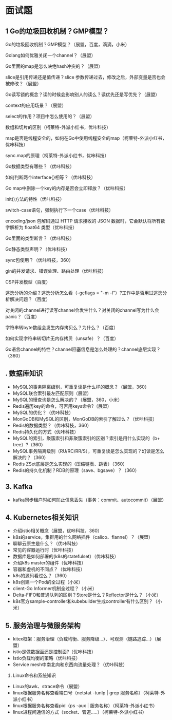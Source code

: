 # 面试题

## 1 Go的垃圾回收机制？GMP模型？

Go的垃圾回收机制？GMP模型？（展盟，百度，滴滴，小米）

Golang如何优雅关闭一个channel？（展盟）

Go里面的map是怎么决绝hash冲突的？（展盟）

slice是引用传递还是值传递？slice 参数传递过去，修改之后，外部变量是否也会被修改？（展盟）

Go读写锁的概念？读的时候会影响别人的读么？读优先还是写优先？（展盟）

context的应用场景？（展盟）

select的作用？项目中怎么使用的？（展盟）

数组和切片的区别（柯莱特-外派小红书，优咔科技）

map是否是线程安全的，如何在Go中使用线程安全的map（柯莱特-外派小红书，优咔科技）

sync.map的原理（柯莱特-外派小红书，优咔科技）

Go数据类型有哪些？（优咔科技）

如何判断两个interface{}相等？（优咔科技）

Go map中删除一个key的内存是否会立即释放？（优咔科技）

init()方法的特性（优咔科技）

switch-case语句，强制执行下一个case（优咔科技）

encoding/json 包解码通过 HTTP 请求接收的 JSON 数据时，它会默认将所有数字解析为 float64 类型（优咔科技）

Go里面的类型断言？（优咔科技）

Go静态类型声明？（优咔科技）

sync包使用？（优咔科技，360）

gin的并发请求、错误处理、路由处理（优咔科技）

CSP并发模型（百度）

逃逸分析的介绍？逃逸分析怎么看（-gcflags = "-m -l"）?工作中是否用过逃逸分析解决问题？（百度）

对关闭的channel进行读写channel会发生什么？对关闭的channel写为什么会panic？（百度）

字符串转byte数组会发生内存拷贝么？为什么？（百度）

如何实现字符串转切片无内存拷贝（unsafe）？（百度）

Go语言channel的特性？channel阻塞信息是怎么处理的？channel底层实现？（360）


## .  数据库知识

- MySQL的事务隔离级别，可重复读是什么样的概念？（展盟，360）
- MySQL联合索引最左匹配原则（展盟）
- MySQL的慢查询是怎么解决的？（展盟，360，小米）
- Redis遍历key的命令，可否用keys命令?（展盟）
- MySQL的优化？（优咔科技）
- MonGoDB和MySQL的区别，MonGoDB的索引了解过么？（优咔科技）
- Redis的数据类型？（优咔科技，360）
- Redis持久化的方式（优咔科技）
- MySQL的索引，聚簇索引和非聚簇索引的区别？索引是用什么实现的（b+ tree）?（360）
- MySQL事务隔离级别（RU/RC/RR/S），可重复读是怎么实现的？幻读是怎么解决的？（360）
- Redis ZSet底层是怎么实现的（压缩链表、跳表）（360）
- Redis的持久化机制？RDB的原理（save、bgsave）？（360）

## 3.  Kafka

- kafka同步租户时如何防止信息丢失（事务：commit、autocommit）（展盟）

## 4.  Kubernetes相关知识

- 介绍istio相关概念（展盟，优咔科技，360）
- k8s的service，集群用的什么网络插件（calico、flannel）？（展盟）
- 聊聊云原生是什么？（优咔科技）
- 常见的容器运行时（优咔科技）
- 数据库是如何部署的(k8s的statefulset）（优咔科技）
- 介绍k8s master的组件（优咔科技）
- 容器和虚机的不同点？（优咔科技）
- k8s的源码看过么？（360）
- k8s创建一个Pod的全过程（小米）
- client-Go Informer机制全过程？（小米）
- Delta-FIFO和普通队列的区别？Store是什么？Reflector是什么？（小米）
- k8s官方sample-controller和kubebuilder生成controller有什么区别？（小米）

## 5. 服务治理与微服务架构

- kitex框架：服务治理（负载均衡、服务降级...）、可观测（链路追踪...）（展盟）
- istio是做数据面还是控制面?（优咔科技）
- Istio负载均衡的策略（优咔科技）
- Service mesh中南北向和东西向流量处理？（优咔科技）

1. Linux命令和系统知识

- Linux的awk、strace命令（展盟）
- linux根据服务名称查看端口号（netstat -tunlp | grep 服务名称）（柯莱特-外派小红书）
- linux根据服务名称查看pid（ps -aux | 服务名称）（柯莱特-外派小红书）
- linux进程间通信的方式（socket、管道.....）（柯莱特-外派小红书）


